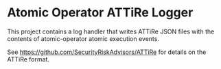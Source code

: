 # Atomic Operator ATTiRe Logger #

This project contains a log handler that writes ATTiRe JSON files with the contents of atomic-operator atomic execution events.

See https://github.com/SecurityRiskAdvisors/ATTiRe for details on the ATTiRe format.
